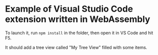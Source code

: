 # Example of Visual Studio Code extension written in WebAssembly

To launch it, run `npm install` in the folder, then open it in VS Code and hit F5.

It should add a tree view called "My Tree View" filled with some items.
